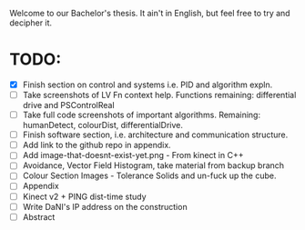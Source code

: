 Welcome to our Bachelor's thesis. It ain't in English, but feel free to try and decipher it.

# TODO:

- [x] Finish section on control and systems i.e. PID and algorithm expln.
- [ ] Take screenshots of LV Fn context help. Functions remaining: differential drive and PSControlReal
- [ ] Take full code screenshots of important algorithms. Remaining: humanDetect, colourDist, differentialDrive.
- [ ] Finish software section, i.e. architecture and communication structure.
- [ ] Add link to the github repo in appendix.
- [ ] Add image-that-doesnt-exist-yet.png - From kinect in C++
- [ ] Avoidance, Vector Field Histogram, take material from backup branch
- [ ] Colour Section Images - Tolerance Solids and un-fuck up the cube.
- [ ] Appendix
- [ ] Kinect v2 + PING dist-time study
- [ ] Write DaNI's IP address on the construction
- [ ] Abstract
